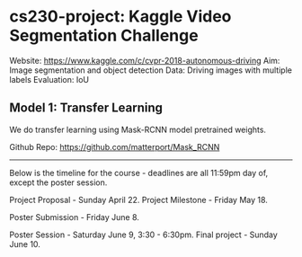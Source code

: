 # cs230-project: Kaggle Video Segmentation Challenge 
Website: https://www.kaggle.com/c/cvpr-2018-autonomous-driving
Aim: Image segmentation and object detection
Data: Driving images with multiple labels
Evaluation: IoU

## Model 1: Transfer Learning

We do transfer learning using Mask-RCNN model pretrained weights. 

Github Repo: https://github.com/matterport/Mask_RCNN

-------------------------
Below is the timeline for the course - deadlines are all 11:59pm day of, except the poster session.

Project Proposal - Sunday April 22. 
Project Milestone - Friday May 18.

Poster Submission - Friday June 8.

Poster Session - Saturday June 9, 3:30 - 6:30pm.
Final project - Sunday June 10.
